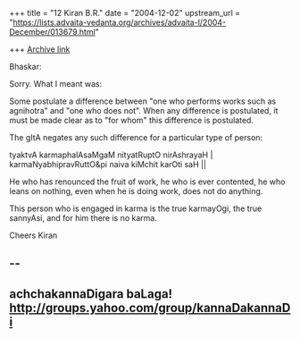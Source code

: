 +++
title = "12 Kiran B.R."
date = "2004-12-02"
upstream_url = "https://lists.advaita-vedanta.org/archives/advaita-l/2004-December/013679.html"

+++
[Archive link](https://lists.advaita-vedanta.org/archives/advaita-l/2004-December/013679.html)

Bhaskar:

Sorry. What I meant was:

Some postulate a difference between "one who performs works such as
agnihotra" and "one who does not". When any difference is postulated,
it must be made clear as to "for whom" this difference is postulated.

The gItA negates any such difference for a particular type of person:

tyaktvA karmaphalAsaMgaM nityatRuptO nirAshrayaH |
karmaNyabhipravRuttO&pi naiva kiMchit karOti saH ||

He who has renounced the fruit of work, he who is ever contented, he
who leans on nothing, even when he is doing work, does not do
anything.

This person who is engaged in karma is the true karmayOgi, the true
sannyAsi, and for him there is no karma.

Cheers
Kiran

-- 
-------------------------------------------------------------------
achchakannaDigara baLaga!
http://groups.yahoo.com/group/kannaDakannaDi
-------------------------------------------------------------------

